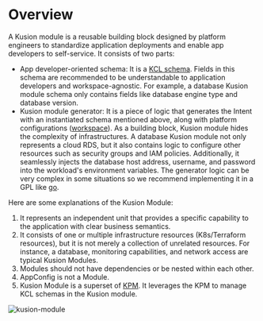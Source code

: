 # Overview

A Kusion module is a reusable building block designed by platform engineers to standardize application deployments and enable app developers to self-service. It consists of two parts:

- App developer-oriented schema: It is a [KCL schema](https://kcl-lang.io/docs/user_docs/guides/schema-definition/). Fields in this schema are recommended to be understandable to application developers and workspace-agnostic. For example, a database Kusion module schema only contains fields like database engine type and database version.
- Kusion module generator: It is a piece of logic that generates the Intent with an instantiated schema mentioned above, along with platform configurations ([workspace](../workspace)). As a building block, Kusion module hides the complexity of infrastructures. A database Kusion module not only represents a cloud RDS, but it also contains logic to configure other resources such as security groups and IAM policies. Additionally, it seamlessly injects the database host address, username, and password into the workload's environment variables. The generator logic can be very complex in some situations so we recommend implementing it in a GPL like [go](https://go.dev/).

Here are some explanations of the Kusion Module:

1. It represents an independent unit that provides a specific capability to the application with clear business semantics.
2. It consists of one or multiple infrastructure resources (K8s/Terraform resources), but it is not merely a collection of unrelated resources. For instance, a database, monitoring capabilities, and network access are typical Kusion Modules.
3. Modules should not have dependencies or be nested within each other.
4. AppConfig is not a Module.
5. Kusion Module is a superset of [KPM](https://www.kcl-lang.io/docs/user_docs/guides/package-management/quick-start). It leverages the KPM to manage KCL schemas in the Kusion module.

![kusion-module](/img/docs/concept/kusion-module.png)